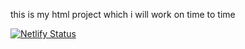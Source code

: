 this is my html project which i will work on time to time 



[![Netlify Status](https://api.netlify.com/api/v1/badges/82a5204c-1baf-4e15-a1e2-0e6c8fee56b7/deploy-status)](https://app.netlify.com/sites/shrsha0264/deploys)
